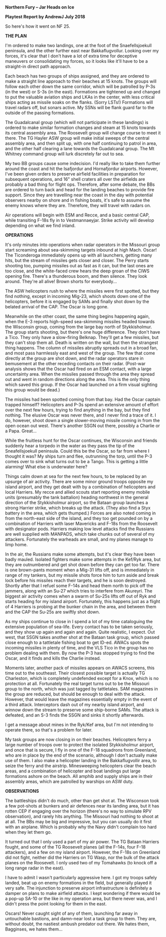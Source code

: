**Northern Fury – Jar Heads on Ice**

**<span class="underline">Playtest Report by AndrewJ July 2018</span>**

So here's how it went on NF 25.

**THE PLAN**

I'm ordered to make two landings, one at the foot of the
Snaefellsjoekull peninsula, and the other further east near
Bakkaflugvollur. Looking over my forces, it's clear that I don't have a
lot of extra time for deceptive maneuvers or consolidating my forces, so
it looks like it'll have to be a straight-in direct path approach.

Each beach has two groups of ships assigned, and they are ordered to
make a straight line approach to their beaches at 15 knots. The groups
will follow each other down the same corridor, which will be patrolled
by P-3s (in the west) or S-3s (in the east). Formations are tightened up
and changed to put the valuable aviation ships and LKAs in the center,
with less critical ships acting as missile soaks on the flanks. (Sorry
LSTs\!) Formations will travel radars off, but sonars active. My SSNs
will be flank guard far to the outside of the passing formations.

The Guadalcanal group (which will not participate in these landings) is
ordered to make similar formation changes and steam at 15 knots towards
its central assembly area. The Roosevelt group will change course to
meet it there. The TG Hayler ASW group will make initial sweeps of the
central assembly area, and then split up, with one half continuing to
patrol in area, and the other half clearing a lane towards the
Guadalcanal group. The Mt Whitney command group will lurk discretely far
out to sea.

My two BB groups cause some indecision. I'd really like to take them
further around the coast and hit the Isafjordur and Hornafjordur
airports. However, I've been given orders to preserve airfield
facilities in preparation for subsequent operations, and 16" shell
craters all over the airfields are probably a bad thing for flight ops.
Therefore, after some debate, the BBs are ordered to turn back and head
for the landing beaches to provide fire support. Since they are
travelling near the coast in the day with potential observers nearby on
shore and in fishing boats, it's safe to assume the enemy knows where
they are. Therefore, they will travel with radars on.

Air operations will begin with ESM and Recce, and a basic central CAP,
while transiting F-18s fly in to Vestmannaeyjar. Strike activity will
develop depending on what we find inland.

**OPERATIONS**

It's only minutes into operations when radar operators in the Missouri
group start screaming about sea-skimming targets inbound at high Mach.
Oscar\! The Ticonderoga immediately opens up with all launchers, getting
many hits, but the stream of missiles gets closer and closer. The Perry
starts shooting too, pumping missiles out as fast as it can, but the
last ones are too close, and the white-faced crew hears the deep groan
of the CIWS opening fire. There's a thunderous boom, and then silence.
They look around. They're all alive\! Brown shorts for everybody...

The ASW helicopters rush to where the missiles were first spotted, but
they find nothing, except in incoming Mig-23, which shoots down one of
the helicopters, before it is engaged by SAMs and finally shot down by
the belated arrival of the CAP. The Oscar is long gone.

Meanwhile on the other coast, the same thing begins happening again,
when the E-3 reports high-speed sea-skimming missiles headed towards the
Wisconsin group, coming from the large bay north of Stykkisholmur. The
group starts shooting, but there's one huge difference. They don't have
a Tico. They only have a slow-firing Belknap. They'll get a few
missiles, but they can't stop them all. Death is written on the wall,
but then the strangest thing happens. The column of missiles abruptly
spreads out in a broad fan, and most pass harmlessly east and west of
the group. The few that come directly at the group are shot down, and
the radar operators stare in bemusement at the other receding contacts
on their radar. (Post-war analysis shows that the Oscar had fired on an
ESM contact, with a large uncertainty area. When the missiles passed
through the area they spread out and went in random directions along the
area. This is the only thing which saved this group. If the Oscar had
launched on a firm visual sighting this group would be dead.)

The missiles had been spotted coming from that bay. Had the Oscar
captain trapped himself? Helicopters and P-3s spend an extensive amount
of effort over the next few hours, trying to find anything in the bay,
but they find nothing. The elusive Oscar was never there, and I never
find a trace of it. I do, however, shoot down a single slower-moving
missile coming in from the open ocean out west. There's another SSGN out
there, possibly a Charlie or a Papa. Great...

While the fruitless hunt for the Oscar continues, the Wisconsin and
friends suddenly hear a torpedo in the water as they pass the tip of the
Sneafellsjoekull peninsula. Could this be the Oscar, so far from where I
thought it was? My ships turn and flee, outrunning the torp, until the
P-3 comes over to sink what turns out to be a Tango. This is getting a
little alarming\! What else is underwater here?

Things calm down at sea for the next few hours, to be replaced by an
upsurge of air activity. There are some minor ground troops opposite my
island airport, and they get dealt with by a combination of helicopters
and local Harriers. My recce and allied scouts start reporting enemy
mobile units (presumably the tank battalion) heading northwest in the
general direction of the Stykkisholmur airport, so the Bataan group
launches a strong Harrier strike, which breaks up the attack. (They also
find a Styx battery in the area, which gets thumped.) Forces are also
noted coming in from the north-east side of the island, and they too get
pounded on by a combination of Harriers with laser Mavericks and F-18s
from the Roosevelt with designator pods. Harriers making low level
attacks find the Russians are well supplied with MANPADS, which take
chunks out of several of my attackers. Fortunately the warheads are
small, and my planes manage to limp home.

In the air, the Russians make some attempts, but it's clear they have
been badly mauled. Isolated fighters make some attempts in the Kef/Ryk
area, but they are outnumbered and get shot down before they can get too
far. There is one brown-pants moment when a Mig-31 lifts off, and is
immediately in range of my tankers, but my missile shots force him to
turn aside and break lock before his missiles reach their targets, and
he is soon destroyed. Shortly after that I refuel some F-14s and head
them north to pick off the jammers, along with an Su-27 which tries to
interfere from Akureyri. The biggest air activity comes when a swarm of
Su-25s lifts off out of Ryk and starts heading for my island airport.
Fortunately, this happens just as a flight of 4 Harriers is probing at
the bunker chain in the area, and between them and the CAP the Su-25s
are swiftly shot down.

As my ships continue to close in I spend a lot of my time cataloguing
the extensive population of sea-life. Every contact has to be taken
seriously, and they show up again and again and again. Quite realistic,
I expect. Out west, that SSGN takes another shot at the Bataan task
group, which passed close enough to a tattletale fishing boat to get
ID-ed. AWACs spots the incoming missiles in plenty of time, and the VLS
Tico in the group has no problem dealing with them. By now the P-3 has
stopped trying to find the Oscar, and it finds and kills the Charlie
instead.

Moments later, another pack of missiles appears on AWACS screens, this
time out to the southeast. Their closest possible target is actually TG
Charleston, which is completely undefended except for a Knox, which is
no protection at all. Fortunately the real target turns out to be the
Missouri group to the north, which was just tagged by tattletales. SAM
magazines in the group are reduced, but should be enough to deal with
the attack. However, that would leave the magazines essentially empty in
the event of a third attack. Interceptors dash out of my nearby island
airport, and winnow down the stream to preserve some ship-borne SAMs.
The attack is defeated, and an S-3 finds the SSGN and sinks it shortly
afterwards.

I get a message about mines in the Ryk/Kef area, but I'm not intending
to operate there, so that's a problem for later.

My task groups are now closing in on their beaches. Helicopters ferry a
large number of troops over to protect the isolated Stykkisholmur
airport, and once that is secure, I fly in one of the F-18 squadrons
from Greenland, who are in place by the end of the scenario, although I
don't actually make use of them. I also make a helicopter landing in the
Bakkaflugvollir area, to seize the ferry and the airstrip. Minesweeping
helicopters clear the beach areas, and a combination of helicopter and
boat landings put large formations ashore on the beach. All amphib and
supply ships are in their assembly areas, which are patrolled by
warships on ASW duty.

**OBSERVATIONS**

The battleships didn't do much, other than get shot at. The Wisconson
took a few pot-shots at bunkers and air defences near its landing area,
but it has rotten CEP if engaging over the horizon (there's no way to
simulate RPV observation), and rarely hits anything. The Missouri had
nothing to shoot at at all. The BBs may be big and impressive, but you
can usually do it first with an airplane. Which is probably why the Navy
didn't complain too hard when they let them go.

It turned out that I only used a part of my air power. The TG Bataan
Harriers fought, and some of the TG Roosevelt planes (all the F-14s,
four F-18 attackers), and a few on my island airport. However, the F-18s
on Greenland did not fight, neither did the Harriers on TG Wasp, nor the
bulk of the attack planes on the Roosevelt. I only used two of my
Tomahawks (to knock off a long range radar in the east).

I have to admit I wasn't particularly aggressive here. I got my troops
safely landed, beat up on enemy formations in the field, but generally
played it very safe. The injunction to preserve airport infrastructure
is definitely a damper on plans to make airfield attacks. I kept
wondering if there would be a pop-up SA-10 or the like in my operation
area, but there never was, and I didn't press the point looking for them
in the east.

Oscars\! Never caught sight of any of them, launching far away in
untouchable bastions, and damn-near lost a task group to them. They are,
without doubt, the nastiest ambush predator out there. We hates them,
Bagginses, we hates them...
